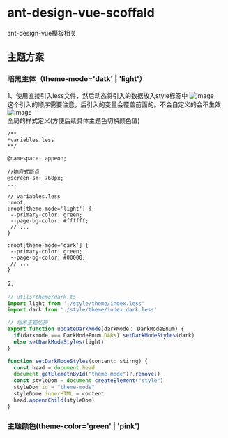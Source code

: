 # ant-design-vue-scoffald
ant-design-vue模板相关
## 主题方案
 ### 暗黑主体（theme-mode='datk' | 'light'）
  1、使用直接引入less文件，然后动态将引入的数据放入style标签中
  ![image](https://user-images.githubusercontent.com/68949293/198181919-5f656660-e65f-425d-b91d-adb82d66cf09.png)  
  这个引入的顺序需要注意，后引入的变量会覆盖前面的。不会自定义的会不生效
![image](https://user-images.githubusercontent.com/68949293/198181973-4ec615c2-5cb4-4831-a8fc-dc3da3152e77.png)  
  全局的样式定义(方便后续具体主题色切换颜色值)
  ```less
  /** 
  *variables.less
  **/
  
  @namespace: appeon;
  
  //响应式断点
  @screen-sm: 768px;
  ...
  ```
   ```less
  // variables.less
  :root,
  :root[theme-mode='light'] {
    --primary-color: green;
    --page-bg-color: #ffffff;
    // ... 
  }
  
   :root[theme-mode='dark'] {
    --primary-color: green;
    --page-bg-color: #00000;
    // ... 
  }
  ```
  2、
  ```ts  
  // utils/theme/dark.ts
  import light from './style/theme/index.less' 
  import dark from './style/theme/index.dark.less'
  
  // 暗黑主题切换
  export function updateDarkMode(darkMode： DarkModeEnum) {
    if(darkmode === DarkModeEnum.DARK) setDarkModeStyles(dark)
    else setDarkModeStyles(light)
  }
  
  function setDarkModeStyles(content: stirng) {
    const head = document.head
    document.getElemetnById("theme-mode")?.remove()
    const styleDom = document.createElement("style")
    styleDom.id = "theme-mode"
    styleDome.innerHTML = content
    head.appendChild(styleDom)
  }
  
  ```
 ### 主题颜色(theme-color='green' | 'pink')
